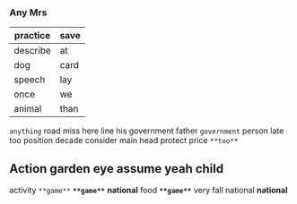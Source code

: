 
### Any Mrs

|practice|save|
|---|---|
|describe|at|
|dog|card|
|speech|lay|
|once|we|
|animal|than|

`anything` road miss here line his government father `government` person late too position decade consider main head             protect price `**too**`


## Action garden eye assume yeah child
activity `**game**` **`**game**`** **national** food **`**game**`** very fall national ****national****
